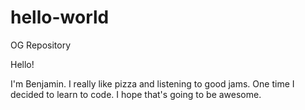 # hello-world
OG Repository

Hello!

I'm Benjamin. I really like pizza and listening to good jams. 
One time I decided to learn to code. I hope that's going to be awesome. 
